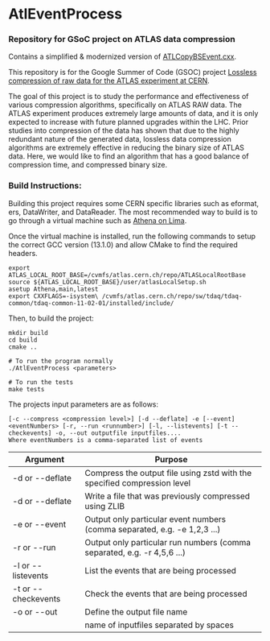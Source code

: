 # AtlEventProcess

### Repository for GSoC project on ATLAS data compression

Contains a simplified & modernized version of [ATLCopyBSEvent.cxx](https://gitlab.cern.ch/atlas/athena/-/blob/main/Event/ByteStreamCnvSvc/test/AtlCopyBSEvent.cxx).

This repository is for the Google Summer of Code (GSOC) project [Lossless compression of raw data for the ATLAS experiment at CERN](https://hepsoftwarefoundation.org/gsoc/2024/proposal_ATLASrawcompression.html). 

The goal of this project is to study the performance and effectiveness of various compression algorithms, specifically on ATLAS RAW data. The ATLAS experiment produces extremely large amounts of data, and it is only expected to increase with future planned upgrades within the LHC. Prior studies into compression of the data has shown that due to the highly redundant nature of the generated data, lossless data compression algorithms are extremely effective in reducing the binary size of ATLAS data. Here, we would like to find an algorithm that has a good balance of compression time, and compressed binary size.

### Build Instructions:
Building this project requires some CERN specific libraries such as eformat, ers, DataWriter, and DataReader. 
The most recommended way to build is to go through a virtual machine such as [Athena on Lima](https://atlassoftwaredocs.web.cern.ch/athena/lima/).

Once the virtual machine is installed, run the following commands to setup the correct GCC version (13.1.0) and allow CMake to find the required headers.

```
export ATLAS_LOCAL_ROOT_BASE=/cvmfs/atlas.cern.ch/repo/ATLASLocalRootBase
source ${ATLAS_LOCAL_ROOT_BASE}/user/atlasLocalSetup.sh
asetup Athena,main,latest
export CXXFLAGS=-isystem\ /cvmfs/atlas.cern.ch/repo/sw/tdaq/tdaq-common/tdaq-common-11-02-01/installed/include/
```

Then, to build the project:
```
mkdir build
cd build
cmake ..

# To run the program normally
./AtlEventProcess <parameters>

# To run the tests
make tests
```

The projects input parameters are as follows:
```
[-c --compress <compression level>] [-d --deflate] -e [--event] <eventNumbers> [-r, --run <runnumber>] [-l, --listevents] [-t --checkevents] -o, --out outputfile inputfiles....
Where eventNumbers is a comma-separated list of events
```

| Argument | Purpose|
|----------|------- |
|-d or --deflate| Compress the output file using zstd with the specified compression level|
|-d or --deflate| Write a file that was previously compressed using ZLIB|
|-e or --event | Output only particular event numbers (comma separated, e.g. -e 1,2,3 ...)|
|-r or --run | Output only particular run numbers (comma separated, e.g. -r 4,5,6 ...)|
|-l or --listevents | List the events that are being processed|
|-t or --checkevents | Check the events that are being processed |
|-o or --out | Define the output file name|
| | name of inputfiles separated by spaces|
